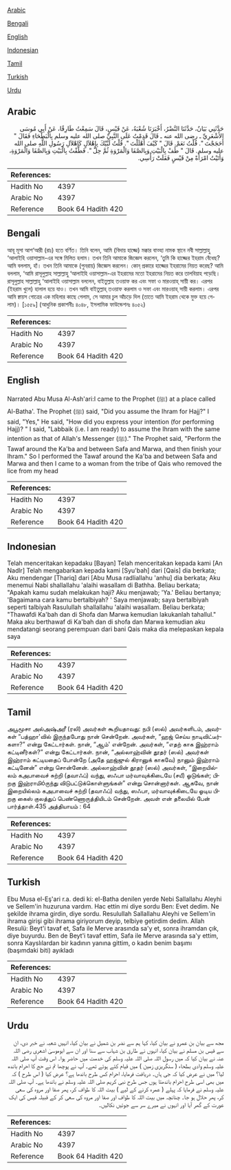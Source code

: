[Arabic](#arabic)

[Bengali](#bengali)

[English](#english)

[Indonesian](#indonesian)

[Tamil](#tamil)

[Turkish](#turkish)

[Urdu](#urdu)

## Arabic


<div dir="rtl" lang="ar" style={{fontSize:'larger',backgroundColor:'#f8f9fa',padding:20}}>
حَدَّثَنِي بَيَانٌ، حَدَّثَنَا النَّضْرُ، أَخْبَرَنَا شُعْبَةُ، عَنْ قَيْسٍ، قَالَ سَمِعْتُ طَارِقًا، عَنْ أَبِي مُوسَى الأَشْعَرِيِّ ـ رضى الله عنه ـ قَالَ قَدِمْتُ عَلَى النَّبِيِّ صلى الله عليه وسلم بِالْبَطْحَاءِ فَقَالَ ‏"‏ أَحَجَجْتَ ‏"‏‏.‏ قُلْتُ نَعَمْ‏.‏ قَالَ ‏"‏ كَيْفَ أَهْلَلْتَ ‏"‏‏.‏ قُلْتُ لَبَّيْكَ بِإِهْلاَلٍ كَإِهْلاَلِ رَسُولِ اللَّهِ صلى الله عليه وسلم‏.‏ قَالَ ‏"‏ طُفْ بِالْبَيْتِ وَبِالصَّفَا وَالْمَرْوَةِ ثُمَّ حِلَّ ‏"‏‏.‏ فَطُفْتُ بِالْبَيْتِ وَبِالصَّفَا وَالْمَرْوَةِ، وَأَتَيْتُ امْرَأَةً مِنْ قَيْسٍ فَفَلَتْ رَأْسِي‏.‏
</div>
<div style={{backgroundColor:'#f8f9fa',padding:20, marginBottom: 10}}><table> <thead> <tr> <th>References:</th> <th></th> </tr> </thead> <tbody><tr><td>Hadith No</td><td>4397</td></tr><tr><td>Arabic No</td><td>4397</td></tr><tr><td>Reference</td><td>Book 64 Hadith 420</td></tr></tbody></table></div>

## Bengali


<div dir="ltr" lang="bn" style={{fontSize:'larger',backgroundColor:'#f8f9fa',padding:20}}>
আবূ মূসা আশ‘আরী (রাঃ) হতে বর্ণিত। তিনি বলেন, আমি (বিদায় হাজ্জে) মক্কার বাত্হা নামক স্থানে নবী সাল্লাল্লাহু ‘আলাইহি ওয়াসাল্লাম-এর সঙ্গে মিলিত হলাম। তখন তিনি আমাকে জিজ্ঞেস করলেন, ‘তুমি কি হাজ্জের ইহরাম বেঁধেছ? আমি বললাম, হাঁ। তখন তিনি আমাকে (পুনরায়) জিজ্ঞেস করলেন। কোন্ প্রকারে হাজ্জের ইহরামের নিয়ত করেছ? আমি বললাম, ‘আমি রাসূলুল্লাহ সাল্লাল্লাহু ‘আলাইহি ওয়াসাল্লাম-এর ইহরামের মতো ইহরামের নিয়ত করে তালবিয়াহ পড়েছি। রাসূলুল্লাহ সাল্লাল্লাহু ‘আলাইহি ওয়াসাল্লাম বললেন, বাইতুল্লাহ তওয়াফ কর এবং সফা ও মারওয়াহ্ সায়ী কর। এরপর (ইহরাম খুলে) হালাল হয়ে যাও। তখন আমি বাইতুল্লাহ্ তওয়াফ করলাম ও সফা এবং মারওয়াহ্ সায়ী করলাম। এরপর আমি ক্বায়স গোত্রের এক মহিলার কাছে গেলাম, সে আমার চুল আঁচড়ে দিল (তাতে আমি ইহরাম থেকে মুক্ত হয়ে গেলাম)। [১৫৫৯] (আধুনিক প্রকাশনীঃ ৪০৪৮, ইসলামিক ফাউন্ডেশনঃ ৪০৫২)
</div>
<div style={{backgroundColor:'#f8f9fa',padding:20, marginBottom: 10}}><table> <thead> <tr> <th>References:</th> <th></th> </tr> </thead> <tbody><tr><td>Hadith No</td><td>4397</td></tr><tr><td>Arabic No</td><td>4397</td></tr><tr><td>Reference</td><td>Book 64 Hadith 420</td></tr></tbody></table></div>

## English


<div dir="ltr" lang="en" style={{fontSize:'larger',backgroundColor:'#f8f9fa',padding:20}}>
Narrated Abu Musa Al-Ash'ari:I came to the Prophet (ﷺ) at a place called Al-Batha'. The Prophet (ﷺ) said, "Did you assume the Ihram for Hajj?" I said, "Yes," He said, "How did you express your intention (for performing Hajj)? " I said, "Labbaik (i.e. I am ready) to assume the Ihram with the same intention as that of Allah's Messenger (ﷺ)." The Prophet said, "Perform the Tawaf around the Ka'ba and between Safa and Marwa, and then finish your Ihram." So I performed the Tawaf around the Ka'ba and between Safa and Marwa and then I came to a woman from the tribe of Qais who removed the lice from my head
</div>
<div style={{backgroundColor:'#f8f9fa',padding:20, marginBottom: 10}}><table> <thead> <tr> <th>References:</th> <th></th> </tr> </thead> <tbody><tr><td>Hadith No</td><td>4397</td></tr><tr><td>Arabic No</td><td>4397</td></tr><tr><td>Reference</td><td>Book 64 Hadith 420</td></tr></tbody></table></div>

## Indonesian


<div dir="ltr" lang="id" style={{fontSize:'larger',backgroundColor:'#f8f9fa',padding:20}}>
Telah menceritakan kepadaku [Bayan] Telah menceritakan kepada kami [An Nadlr] Telah mengabarkan kepada kami [Syu'bah] dari [Qais] dia berkata; Aku mendengar [Thariq] dari [Abu Musa radliallahu 'anhu] dia berkata; Aku menemui Nabi shallallahu 'alaihi wasallam di Bathha. Beliau berkata; "Apakah kamu sudah melakukan haji? Aku menjawab; 'Ya.' Beliau bertanya; 'Bagaimana cara kamu bertalbiyah? ' Saya menjawab; saya bertalbiyah seperti talbiyah Rasulullah shallallahu 'alaihi wasallam. Beliau berkata; "Thawafdi Ka'bah dan di Shofa dan Marwa kemudian lakukanlah tahallul." Maka aku berthawaf di Ka'bah dan di shofa dan Marwa kemudian aku mendatangi seorang perempuan dari bani Qais maka dia melepaskan kepala saya
</div>
<div style={{backgroundColor:'#f8f9fa',padding:20, marginBottom: 10}}><table> <thead> <tr> <th>References:</th> <th></th> </tr> </thead> <tbody><tr><td>Hadith No</td><td>4397</td></tr><tr><td>Arabic No</td><td>4397</td></tr><tr><td>Reference</td><td>Book 64 Hadith 420</td></tr></tbody></table></div>

## Tamil


<div dir="ltr" lang="ta" style={{fontSize:'larger',backgroundColor:'#f8f9fa',padding:20}}>
அபூமூசா அல்அஷ்அரீ (ரலி) அவர்கள் கூறியதாவது: நபி (ஸல்) அவர்களிடம், அவர்கள் “பத்ஹா'வில் இருந்தபோது நான் சென்றேன். அவர்கள், “ஹஜ் செய்ய நாடிவிட்டீர்களா?” என்று கேட்டார்கள். நான், “ஆம்' என்றேன். அவர்கள், “எதற் காக இஹ்ராம் கட்டினீர்கள்?” என்று கேட்டார்கள். நான், “அல்லாஹ்வின் தூதர் (ஸல்) அவர்கள் இஹ்ராம் கட்டியதைப் போன்றே (அதே ஹஜ்ஜுல் கிரானுக் காகவே) நானும் இஹ்ராம் கட்டினேன்” என்று சொன்னேன். அல்லாஹ்வின் தூதர் (ஸல்) அவர்கள், “இறையில்லம் கஅபாவைச் சுற்றி (தவாஃப்) வந்து, ஸஃபா மர்வாவுக்கிடையே (சயீ) ஓடுங்கள்; பிறகு இஹ்ராமிóருந்து விடுபட்டுக்கொள்ளுங்கள்” என்று சொன்னார்கள். ஆகவே, நான் இறையில்லம் கஅபாவைச் சுற்றி (தவாஃப்) வந்து, ஸஃபா, மர்வாவுக்கிடையே ஓடிய பிறகு கைஸ் குலத்துப் பெண்ணொருத்தியிடம் சென்றேன். அவள் என் தலையில் பேன் பார்த்தாள்.435 அத்தியாயம் : 64
</div>
<div style={{backgroundColor:'#f8f9fa',padding:20, marginBottom: 10}}><table> <thead> <tr> <th>References:</th> <th></th> </tr> </thead> <tbody><tr><td>Hadith No</td><td>4397</td></tr><tr><td>Arabic No</td><td>4397</td></tr><tr><td>Reference</td><td>Book 64 Hadith 420</td></tr></tbody></table></div>

## Turkish


<div dir="ltr" lang="tr" style={{fontSize:'larger',backgroundColor:'#f8f9fa',padding:20}}>
Ebu Musa el-Eş'ari r.a. dedi ki: el-Batha denilen yerde Nebi Sallallahu Aleyhi ve Sellem'in huzuruna vardım. Hac ettin mi diye sordu Ben: Evet dedim. Ne şekilde ihrama girdin, diye sordu. Resulullah Sallallahu Aleyhi ve Sellem'in ihrama girişi gibi ihrama giriyorum deyip, telbiye getirdim dedim. Allah Resulü: Beyt'i tavaf et, Safa ile Merve arasında sa'y et, sonra ihramdan çık, diye buyurdu. Ben de Beyt'i tavaf ettim, Safa ile Merve arasında sa'y ettim, sonra Kayslılardan bir kadının yanına gittim, o kadın benim başımı (başımdaki biti) ayıkladı
</div>
<div style={{backgroundColor:'#f8f9fa',padding:20, marginBottom: 10}}><table> <thead> <tr> <th>References:</th> <th></th> </tr> </thead> <tbody><tr><td>Hadith No</td><td>4397</td></tr><tr><td>Arabic No</td><td>4397</td></tr><tr><td>Reference</td><td>Book 64 Hadith 420</td></tr></tbody></table></div>

## Urdu


<div dir="rtl" lang="ur" style={{fontSize:'larger',backgroundColor:'#f8f9fa',padding:20}}>
مجھ سے بیان بن عمرو نے بیان کیا، کہا ہم سے نضر بن شمیل نے بیان کیا، انہیں شعبہ نے خبر دی، ان سے قیس بن مسلم نے بیان کیا، انہوں نے طارق بن شہاب سے سنا اور ان سے ابوموسیٰ اشعری رضی اللہ عنہ نے بیان کیا کہ میں رسول اللہ صلی اللہ علیہ وسلم کی خدمت میں حاضر ہوا۔ اس وقت آپ صلی اللہ علیہ وسلم وادی بطحاء ( سنگریزی زمین ) میں قیام کئے ہوئے تھے۔ آپ نے پوچھا تم نے حج کا احرام باندھ لیا؟ میں نے عرض کیا کہ جی ہاں۔ دریافت فرمایا، احرام کس طرح باندھا ہے؟ عرض کیا ( اس طرح ) کہ میں بھی اسی طرح احرام باندھتا ہوں جس طرح نبی کریم صلی اللہ علیہ وسلم نے باندھا ہے۔ آپ صلی اللہ علیہ وسلم نے فرمایا کہ پہلے ( عمرہ کرنے کے لیے ) بیت اللہ کا طواف کر، پھر صفا اور مروہ کی سعی کر، پھر حلال ہو جا۔ چنانچہ میں بیت اللہ کا طواف اور صفا اور مروہ کی سعی کر کے قبیلہ قیس کی ایک عورت کے گھر آیا اور انہوں نے میرے سر سے جوئیں نکالیں۔
</div>
<div style={{backgroundColor:'#f8f9fa',padding:20, marginBottom: 10}}><table> <thead> <tr> <th>References:</th> <th></th> </tr> </thead> <tbody><tr><td>Hadith No</td><td>4397</td></tr><tr><td>Arabic No</td><td>4397</td></tr><tr><td>Reference</td><td>Book 64 Hadith 420</td></tr></tbody></table></div>